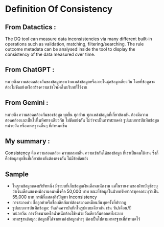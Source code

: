 # Definition Of Consistency
## From Datactics :
The DQ tool can measure data inconsistencies via many different built-in operations such as validation, matching, filtering/searching. The rule outcome metadata can be analysed inside the tool to display the consistency of the data measured over time. 
## From ChatGPT :
หมายถึงความสอดคล้องกันของข้อมูลระหว่างแหล่งข้อมูลหรือภายในชุดข้อมูลเดียวกัน โดยที่ข้อมูลจะต้องไม่ขัดแย้งหรือสร้างความเข้าใจผิดในบริบทที่ใช้งาน 
## From Gemini :
 หมายถึง ความสอดคล้องกันของข้อมูล ทุกชิ้น ทุกส่วน ทุกแหล่งข้อมูลที่เกี่ยวข้องกัน ต้องมีความสอดคล้องและเป็นไปในทิศทางเดียวกัน ไม่ขัดแย้งกัน ไม่ว่าจะเป็นการสะกดคำ รูปแบบการบันทึกข้อมูล หน่วยวัด หรือมาตรฐานอื่นๆ ที่กำหนดขึ้น
## My summary :
 Consistency คือ ความสอดตล้อง ความกลมกลืน ความเข้ากันได้ของข้อมูล ที่เราเป็นคนใช้งาน ซึ่งก็คือข้อมูลทุกชิ้นที่เกี่ยวข้องกันต้องตรงกัน ไม่มีข้อขัดแย้ง
## Sample
 - ในฐานข้อมูลของบริษัทหนึ่ง มีระบบที่เก็บข้อมูลเงินเดือนพนักงาน แต่ในรายงานของฝ่ายบัญชีระบุว่าเงินเดือนของพนักงานคนหนึ่งคือ 50,000 บาท ขณะที่ข้อมูลในฝ่ายทรัพยากรบุคคลระบุว่าเป็น 55,000 บาท กรณีนี้แสดงถึงปัญหา Inconsistency
 - การสะกดคำ: ชื่อลูกค้าหรือชื่อผลิตภัณฑ์ต้องสะกดเหมือนกันทุกครั้งที่ปรากฏ
 - รูปแบบการบันทึกข้อมูล: วันเกิดควรบันทึกในรูปแบบเดียวกัน เช่น วัน/เดือน/ปี
 - หน่วยวัด: การวัดขนาดหรือน้ำหนักต้องใช้หน่วยวัดเดียวกันตลอดทั้งระบบ
 - มาตรฐานข้อมูล: ข้อมูลที่ได้จากแหล่งข้อมูลต่างๆ ต้องเป็นไปตามมาตรฐานที่กำหนดไว้
